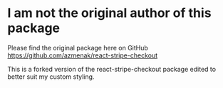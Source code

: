 # I am not the original author of this package
Please find the original package here on GitHub https://github.com/azmenak/react-stripe-checkout

This is a forked version of the react-stripe-checkout package edited to better suit my custom styling.
